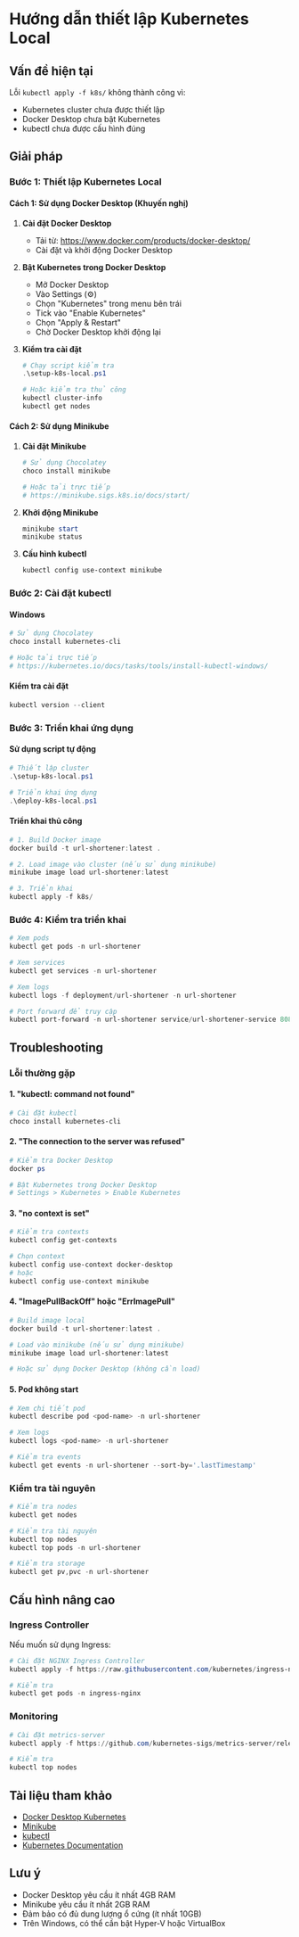 # Hướng dẫn thiết lập Kubernetes Local

## Vấn đề hiện tại

Lỗi `kubectl apply -f k8s/` không thành công vì:
- Kubernetes cluster chưa được thiết lập
- Docker Desktop chưa bật Kubernetes
- kubectl chưa được cấu hình đúng

## Giải pháp

### Bước 1: Thiết lập Kubernetes Local

#### Cách 1: Sử dụng Docker Desktop (Khuyến nghị)

1. **Cài đặt Docker Desktop**
   - Tải từ: https://www.docker.com/products/docker-desktop/
   - Cài đặt và khởi động Docker Desktop

2. **Bật Kubernetes trong Docker Desktop**
   - Mở Docker Desktop
   - Vào Settings (⚙️)
   - Chọn "Kubernetes" trong menu bên trái
   - Tick vào "Enable Kubernetes"
   - Chọn "Apply & Restart"
   - Chờ Docker Desktop khởi động lại

3. **Kiểm tra cài đặt**
   ```powershell
   # Chạy script kiểm tra
   .\setup-k8s-local.ps1
   
   # Hoặc kiểm tra thủ công
   kubectl cluster-info
   kubectl get nodes
   ```

#### Cách 2: Sử dụng Minikube

1. **Cài đặt Minikube**
   ```powershell
   # Sử dụng Chocolatey
   choco install minikube
   
   # Hoặc tải trực tiếp
   # https://minikube.sigs.k8s.io/docs/start/
   ```

2. **Khởi động Minikube**
   ```powershell
   minikube start
   minikube status
   ```

3. **Cấu hình kubectl**
   ```powershell
   kubectl config use-context minikube
   ```

### Bước 2: Cài đặt kubectl

#### Windows
```powershell
# Sử dụng Chocolatey
choco install kubernetes-cli

# Hoặc tải trực tiếp
# https://kubernetes.io/docs/tasks/tools/install-kubectl-windows/
```

#### Kiểm tra cài đặt
```powershell
kubectl version --client
```

### Bước 3: Triển khai ứng dụng

#### Sử dụng script tự động
```powershell
# Thiết lập cluster
.\setup-k8s-local.ps1

# Triển khai ứng dụng
.\deploy-k8s-local.ps1
```

#### Triển khai thủ công
```powershell
# 1. Build Docker image
docker build -t url-shortener:latest .

# 2. Load image vào cluster (nếu sử dụng minikube)
minikube image load url-shortener:latest

# 3. Triển khai
kubectl apply -f k8s/
```

### Bước 4: Kiểm tra triển khai

```powershell
# Xem pods
kubectl get pods -n url-shortener

# Xem services
kubectl get services -n url-shortener

# Xem logs
kubectl logs -f deployment/url-shortener -n url-shortener

# Port forward để truy cập
kubectl port-forward -n url-shortener service/url-shortener-service 8080:80
```

## Troubleshooting

### Lỗi thường gặp

#### 1. "kubectl: command not found"
```powershell
# Cài đặt kubectl
choco install kubernetes-cli
```

#### 2. "The connection to the server was refused"
```powershell
# Kiểm tra Docker Desktop
docker ps

# Bật Kubernetes trong Docker Desktop
# Settings > Kubernetes > Enable Kubernetes
```

#### 3. "no context is set"
```powershell
# Kiểm tra contexts
kubectl config get-contexts

# Chọn context
kubectl config use-context docker-desktop
# hoặc
kubectl config use-context minikube
```

#### 4. "ImagePullBackOff" hoặc "ErrImagePull"
```powershell
# Build image local
docker build -t url-shortener:latest .

# Load vào minikube (nếu sử dụng minikube)
minikube image load url-shortener:latest

# Hoặc sử dụng Docker Desktop (không cần load)
```

#### 5. Pod không start
```powershell
# Xem chi tiết pod
kubectl describe pod <pod-name> -n url-shortener

# Xem logs
kubectl logs <pod-name> -n url-shortener

# Kiểm tra events
kubectl get events -n url-shortener --sort-by='.lastTimestamp'
```

### Kiểm tra tài nguyên

```powershell
# Kiểm tra nodes
kubectl get nodes

# Kiểm tra tài nguyên
kubectl top nodes
kubectl top pods -n url-shortener

# Kiểm tra storage
kubectl get pv,pvc -n url-shortener
```

## Cấu hình nâng cao

### Ingress Controller

Nếu muốn sử dụng Ingress:

```powershell
# Cài đặt NGINX Ingress Controller
kubectl apply -f https://raw.githubusercontent.com/kubernetes/ingress-nginx/controller-v1.8.2/deploy/static/provider/cloud/deploy.yaml

# Kiểm tra
kubectl get pods -n ingress-nginx
```

### Monitoring

```powershell
# Cài đặt metrics-server
kubectl apply -f https://github.com/kubernetes-sigs/metrics-server/releases/latest/download/components.yaml

# Kiểm tra
kubectl top nodes
```

## Tài liệu tham khảo

- [Docker Desktop Kubernetes](https://docs.docker.com/desktop/kubernetes/)
- [Minikube](https://minikube.sigs.k8s.io/docs/)
- [kubectl](https://kubernetes.io/docs/tasks/tools/install-kubectl-windows/)
- [Kubernetes Documentation](https://kubernetes.io/docs/)

## Lưu ý

- Docker Desktop yêu cầu ít nhất 4GB RAM
- Minikube yêu cầu ít nhất 2GB RAM
- Đảm bảo có đủ dung lượng ổ cứng (ít nhất 10GB)
- Trên Windows, có thể cần bật Hyper-V hoặc VirtualBox
